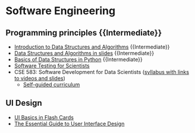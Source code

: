 # Software Engineering

## Programming principles {{Intermediate}}
  - [Introduction to Data Structures and Algorithms](https://www.tutorialspoint.com/data_structures_algorithms/data_structures_algorithms_tutorial.pdf) {{Intermediate}}
  - [Data Structures and Algorithms in slides](https://www.cs.princeton.edu/courses/archive/spr11/cos217/lectures/08DsAlg.pdf) {{Intermediate}}
  - [Basics of Data Structures in Python](https://users-cs.au.dk/chili/PBI/Notes/ch06.pdf) {{Intermediate}}
  - [Software Testing for Scientists](https://neurohackweek.github.io/software-testing-for-scientists/)
  - CSE 583: Software Development for Data Scientists ([syllabus with links to videos and slides](http://uwseds.github.io/syllabus.html))
    - [Self-guided curriculum](http://uwseds.github.io/selfguided)

## UI Design
- [UI Basics in Flash Cards](https://u.cs.biu.ac.il/~ariel/download/mm664/resources/interfaces_technologies/UX%20%96%20UI%20introduction.pdf)
- [The Essential Guide to User Interface Design](http://ps.fragnel.edu.in/~dipalis/prgdwnl/eguid.pdf)


